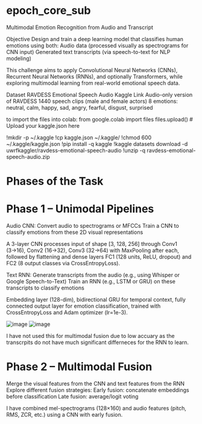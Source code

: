 # epoch_core_sub
Multimodal Emotion Recognition from Audio and Transcript

Objective
Design and train a deep learning model that classifies human emotions using both:
Audio data (processed visually as spectrograms for CNN input)
Generated text transcripts (via speech-to-text for NLP modeling)

This challenge aims to apply Convolutional Neural Networks (CNNs), Recurrent Neural Networks (RNNs), and optionally Transformers, while exploring multimodal learning from real-world emotional speech data.

Dataset
RAVDESS Emotional Speech Audio
Kaggle Link 
Audio-only version of RAVDESS
1440 speech clips (male and female actors)
8 emotions: neutral, calm, happy, sad, angry, fearful, disgust, surprised

to import the files into colab:
from google.colab import files
files.upload()  # Upload your kaggle.json here

!mkdir -p ~/.kaggle
!cp kaggle.json ~/.kaggle/
!chmod 600 ~/.kaggle/kaggle.json
!pip install -q kaggle
!kaggle datasets download -d uwrfkaggler/ravdess-emotional-speech-audio
!unzip -q ravdess-emotional-speech-audio.zip




# Phases of the Task
# Phase 1 – Unimodal Pipelines
Audio CNN:
Convert audio to spectrograms or MFCCs
Train a CNN to classify emotions from these 2D visual representations

A 3-layer CNN processes input of shape [3, 128, 256] through Conv1 (3→16), Conv2 (16→32), Conv3 (32→64) with MaxPooling after each, followed by flattening and dense layers FC1 (128 units, ReLU, dropout) and FC2 (8 output classes via CrossEntropyLoss).

Text RNN:
Generate transcripts from the audio (e.g., using Whisper or Google Speech-to-Text)
Train an RNN (e.g., LSTM or GRU) on these transcripts to classify emotions

Embedding layer (128-dim), bidirectional GRU for temporal context, fully connected output layer for emotion classification, trained with CrossEntropyLoss and Adam optimizer (lr=1e-3).

![image](https://github.com/user-attachments/assets/e1749a8b-9a02-4e3f-bc64-33be0b541fe8)
![image](https://github.com/user-attachments/assets/2c9ad3df-0f5a-4038-8b79-55d16b5ea7a7)

I have not used this for multimodal fusion due to low accuary as the transcrpits do not have much significant differneces for the RNN to learn. 

# Phase 2 – Multimodal Fusion
Merge the visual features from the CNN and text features from the RNN
Explore different fusion strategies:
Early fusion: concatenate embeddings before classification
Late fusion: average/logit voting

I have combined mel-spectrograms (128×160) and audio features (pitch, RMS, ZCR, etc.) using a CNN with early fusion.
